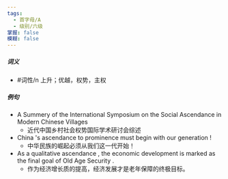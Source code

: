 ```yaml
---
tags:
  - 首字母/A
  - 级别/六级
掌握: false
模糊: false
---
```

##### 词义
- #词性/n  上升；优越，权势，主权
##### 例句
- A Summery of the International Symposium on the Social Ascendance in Modern Chinese Villages
	- 近代中国乡村社会权势国际学术研讨会综述
- China 's ascendance to prominence must begin with our generation !
	- 中华民族的崛起必须从我们这一代开始！
- As a qualitative ascendance , the economic development is marked as the final goal of Old Age Security .
	- 作为经济增长质的提高，经济发展才是老年保障的终极目标。
